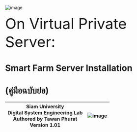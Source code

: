 ![image](https://user-images.githubusercontent.com/37249027/218273460-1c18a18e-b4a5-4b00-b155-feb20d4cb7b7.png)

<font size=50> On Virtual Private Server:  </font>
# Smart Farm Server Installation 
# (คู่มือฉบับย่อ)


 | Siam University <br> Digital System Engineering Lab <br>  Authored by Tawan Phurat <br> Version 1.01 | ![image](https://user-images.githubusercontent.com/37249027/218273504-f589e290-0608-45a8-902a-a9ecec704975.png)  |
| -------- | -------- |

